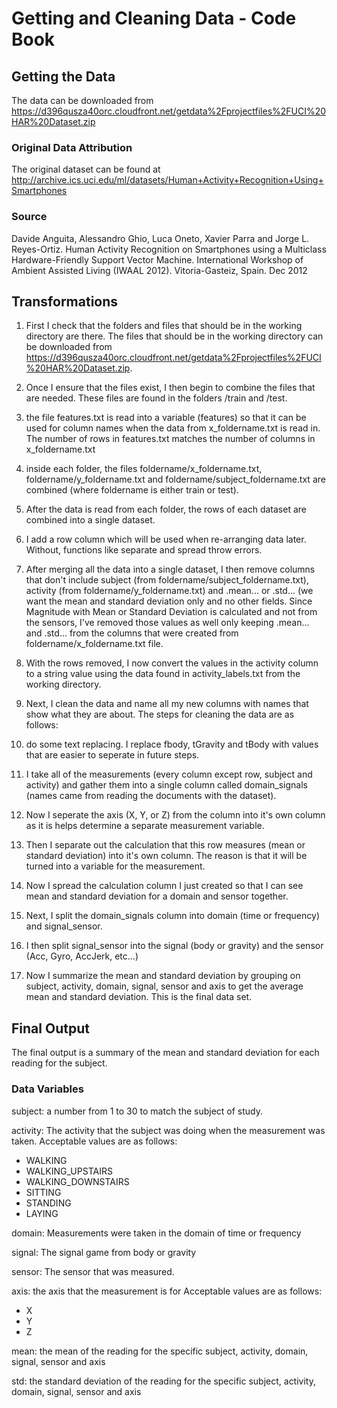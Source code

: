 # Getting and Cleaning Data - Code Book

## Getting the Data

The data can be downloaded from https://d396qusza40orc.cloudfront.net/getdata%2Fprojectfiles%2FUCI%20HAR%20Dataset.zip

### Original Data Attribution
	
The original dataset can be found at http://archive.ics.uci.edu/ml/datasets/Human+Activity+Recognition+Using+Smartphones 

### Source
Davide Anguita, Alessandro Ghio, Luca Oneto, Xavier Parra and Jorge L. Reyes-Ortiz. Human Activity Recognition on Smartphones using a Multiclass Hardware-Friendly Support Vector Machine. International Workshop of Ambient Assisted Living (IWAAL 2012). Vitoria-Gasteiz, Spain. Dec 2012

## Transformations

1. First I check that the folders and files that should be in the working directory are there. The files that should be in the working directory can be downloaded from https://d396qusza40orc.cloudfront.net/getdata%2Fprojectfiles%2FUCI%20HAR%20Dataset.zip.

2. Once I ensure that the files exist, I then begin to combine the files that are needed. These files are found in the folders /train and /test.
  1. the file features.txt is read into a variable (features) so that it can be used for column names when the data from x_foldername.txt is read in. The number of rows in features.txt matches the number   of columns in x_foldername.txt
  2. inside each folder, the files foldername/x_foldername.txt, foldername/y_foldername.txt and foldername/subject_foldername.txt are combined (where foldername is either train or test).
  3. After the data is read from each folder, the rows of each dataset are combined into a single dataset.
  4. I add a row column which will be used when re-arranging data later. Without, functions like separate and spread throw errors.

3. After merging all the data into a single dataset, I then remove columns that don't include subject (from foldername/subject_foldername.txt), activity (from foldername/y_foldername.txt) and .mean... or .std... (we want the mean and standard deviation only and no other fields. Since Magnitude with Mean or Standard Deviation is calculated and not from the sensors, I've removed those values as well only keeping .mean... and .std... from the columns that were created from foldername/x_foldername.txt file.

4. With the rows removed, I now convert the values in the activity column to a string value using the data found in activity_labels.txt from the working directory.

5. Next, I clean the data and name all my new columns with names that show what they are about. The steps for cleaning the data are as follows:
  1. do some text replacing. I replace fbody, tGravity and tBody with values that are easier to seperate in future steps.
  2. I take all of the measurements (every column except row, subject and activity) and gather them into a single column called domain_signals (names came from reading the documents with the dataset).
  3. Now I seperate the axis (X, Y, or Z) from the column into it's own column as it is helps determine a separate measurement variable.
  4. Then I separate out the calculation that this row measures (mean or standard deviation) into it's own column. The reason is that it will be turned into a variable for the measurement.
  5. Now I spread the calculation column I just created so that I can see mean and standard deviation for a domain and sensor together.
  6. Next, I split the domain_signals column into domain (time or frequency) and signal_sensor.
  7. I then split signal_sensor into the signal (body or gravity) and the sensor (Acc, Gyro, AccJerk, etc...)

6. Now I summarize the mean and standard deviation by grouping on subject, activity, domain, signal, sensor and axis to get the average mean and standard deviation. This is the final data set.

## Final Output
The final output is a summary of the mean and standard deviation for each reading for the subject. 

### Data Variables
subject: a number from 1 to 30 to match the subject of study.

activity: The activity that the subject was doing when the measurement was taken. Acceptable values are as follows:
* WALKING
* WALKING_UPSTAIRS
* WALKING_DOWNSTAIRS
* SITTING
* STANDING
* LAYING

domain: Measurements were taken in the domain of time or frequency

signal: The signal game from body or gravity

sensor: The sensor that was measured.

axis: the axis that the measurement is for Acceptable values are as follows:
* X
* Y
* Z

mean: the mean of the reading for the specific subject, activity, domain, signal, sensor and axis

std: the standard deviation of the reading for the specific subject, activity, domain, signal, sensor and axis